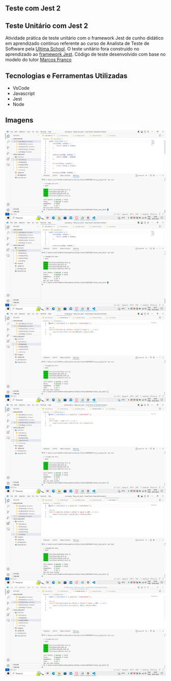 ## Teste com Jest 2

## Teste Unitário com Jest 2

Atividade prática de teste unitário com o framework Jest de cunho didático em aprendizado continuo referente ao curso de Analista de Teste de Software pela [Ultima School](https://ultima.school/courses/). O teste unitário fora construido no aprendizado ao [framework Jest](https://jestjs.io/pt-BR/docs/getting-started). Código de teste desenvolvido com base no modelo do tutor [Marcos Franco](https://github.com/marcosvfranco/calculator-node-js)

## Tecnologias e Ferramentas Utilizadas 

- VsCode
- Javascript
- Jest
- Node

## Imagens

![Unidade](https://github.com/ancgci/Teste_com_Jest2/blob/main/imagens/unidade.PNG)
![Script de Teste](https://github.com/ancgci/Teste_com_Jest2/blob/main/imagens/teste.PNG)
![Divide](https://github.com/ancgci/Teste_com_Jest2/blob/main/imagens/divide.PNG)
![Subtract](https://github.com/ancgci/Teste_com_Jest2/blob/main/imagens/subtract.PNG)
![sum](https://github.com/ancgci/Teste_com_Jest2/blob/main/imagens/sum.PNG)
![multiply](https://github.com/ancgci/Teste_com_Jest2/blob/main/imagens/multiply.PNG)

